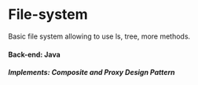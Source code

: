 # File-system
Basic file system allowing to use ls, tree, more methods.


#### Back-end: Java

##### Implements: Composite and Proxy Design Pattern

